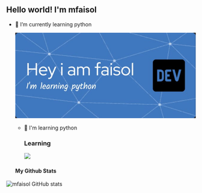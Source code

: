 ## Hello world! I'm mfaisol

<!--
**mfaisol919/mfaisol919** is a ✨ _special_ ✨ repository because its `README.md` (this file) appears on your GitHub profile.

Here are some ideas to get you started:

- 🔭 I’m currently working on ...
- 🌱 I’m currently learning ...
- 👯 I’m looking to collaborate on ...
- 🤔 I’m looking for help with ...
- 💬 Ask me about ...
- 📫 How to reach me: ...
- 😄 Pronouns: ...
- ⚡ Fun fact: ...
-->

- 🌱 I’m currently learning python

  ![mfaisol919](IMG-20250519-WA0040.jpg)

  - 📖 I'm learning python

    ### **Learning**

    <img src="https://img.shields.io/badge/Python-FFD43B?style=for-the-badge&logo=python&logoColorblue=blue">

  #### **My Github Stats**
![mfaisol GitHub stats](https://github-readme-stats.vercel.app/api?username=rsmans03&show_icons=true&theme=merko)

